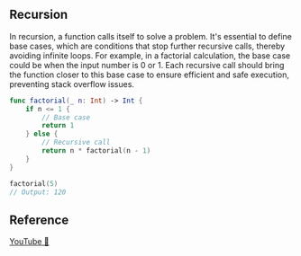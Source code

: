 ## Recursion

In recursion, a function calls itself to solve a problem. It's essential to define base cases, which are conditions that stop further recursive calls, thereby avoiding infinite loops. For example, in a factorial calculation, the base case could be when the input number is 0 or 1. Each recursive call should bring the function closer to this base case to ensure efficient and safe execution, preventing stack overflow issues.

```swift
func factorial(_ n: Int) -> Int {
    if n <= 1 {
        // Base case
        return 1
    } else {
        // Recursive call
        return n * factorial(n - 1)
    }
}

factorial(5)
// Output: 120
```

## Reference

[YouTube 👀](https://youtube.com/shorts/BKXLShCuXdo?feature=share)